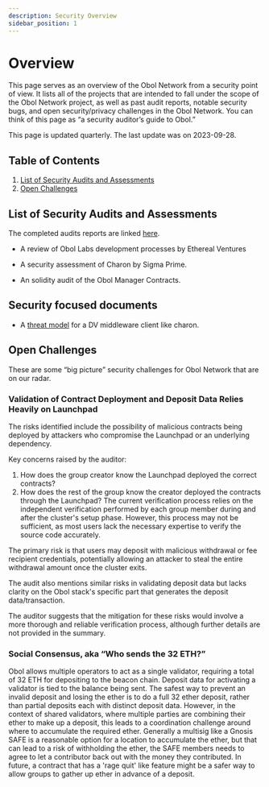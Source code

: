 ```yaml
---
description: Security Overview
sidebar_position: 1
---
```


# Overview

This page serves as an overview of the Obol Network from a security point of view. It lists all of the projects that are intended to fall under the scope of the Obol Network project, as well as past audit reports, notable security bugs, and open security/privacy challenges in the Obol Network. You can think of this page as “a security auditor’s guide to Obol.”

This page is updated quarterly. The last update was on 2023-09-28.

## Table of Contents

1. [List of Security Audits and Assessments](#list-of-security-audits-and-assessments)
1. [Open Challenges](#open-challenges)

## List of Security Audits and Assessments

The completed audits reports are linked [here](https://github.com/ObolNetwork/obol-security/tree/main/audits).

- A review of Obol Labs development processes by Ethereal Ventures

- A security assessment of Charon by Sigma Prime.

- An solidity audit of the Obol Manager Contracts.

## Security focused documents

- A [threat model](../int/faq/threat_model.md) for a DV middleware client like charon.

## Open Challenges

These are some “big picture” security challenges for Obol Network that are on our radar.

### Validation of Contract Deployment and Deposit Data Relies Heavily on Launchpad

The risks identified include the possibility of malicious contracts being deployed by attackers who compromise the Launchpad or an underlying dependency.

Key concerns raised by the auditor:

1. How does the group creator know the Launchpad deployed the correct contracts?
2. How does the rest of the group know the creator deployed the contracts through the Launchpad?
   The current verification process relies on the independent verification performed by each group member during and after the cluster's setup phase. However, this process may not be sufficient, as most users lack the necessary expertise to verify the source code accurately.

The primary risk is that users may deposit with malicious withdrawal or fee recipient credentials, potentially allowing an attacker to steal the entire withdrawal amount once the cluster exits.

The audit also mentions similar risks in validating deposit data but lacks clarity on the Obol stack's specific part that generates the deposit data/transaction.

The auditor suggests that the mitigation for these risks would involve a more thorough and reliable verification process, although further details are not provided in the summary.

### Social Consensus, aka “Who sends the 32 ETH?”

Obol allows multiple operators to act as a single validator, requiring a total of 32 ETH for depositing to the beacon chain.
Deposit data for activating a validator is tied to the balance being sent. The safest way to prevent an invalid deposit and losing the ether is to do a full 32 ether deposit, rather than partial deposits each with distinct deposit data. However, in the context of shared validators, where multiple parties are combining their ether to make up a deposit, this leads to a coordination challenge around where to accumulate the required ether. Generally a multisig like a Gnosis SAFE is a reasonable option for a location to accumulate the ether, but that can lead to a risk of withholding the ether, the SAFE members needs to agree to let a contributor back out with the money they contributed. In future, a contract that has a 'rage quit' like feature might be a safer way to allow groups to gather up ether in advance of a deposit.

